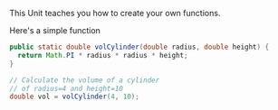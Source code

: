 This Unit teaches you how to create your own functions.

Here's a simple function

```java
public static double volCylinder(double radius, double height) {
  return Math.PI * radius * radius * height;
}   

// Calculate the volume of a cylinder 
// of radius=4 and height=10
double vol = volCylinder(4, 10);
```